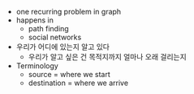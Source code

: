 - one recurring problem in graph
- happens in 
    - path finding
    - social networks
- 우리가 어디에 있는지 알고 있다
    - 우리가 알고 싶은 건 목적지까지 얼마나 오래 걸리는지
- Terminology
    - source = where we start
    - destination = where we arrive